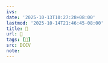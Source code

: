```yaml
---
ivs:
date: '2025-10-13T10:27:28+08:00'
lastmod: '2025-10-14T21:46:45-08:00'
title: 􄿐
url: 􄿐
tags: [𨆆]
src: DCCV
note:
---
```

